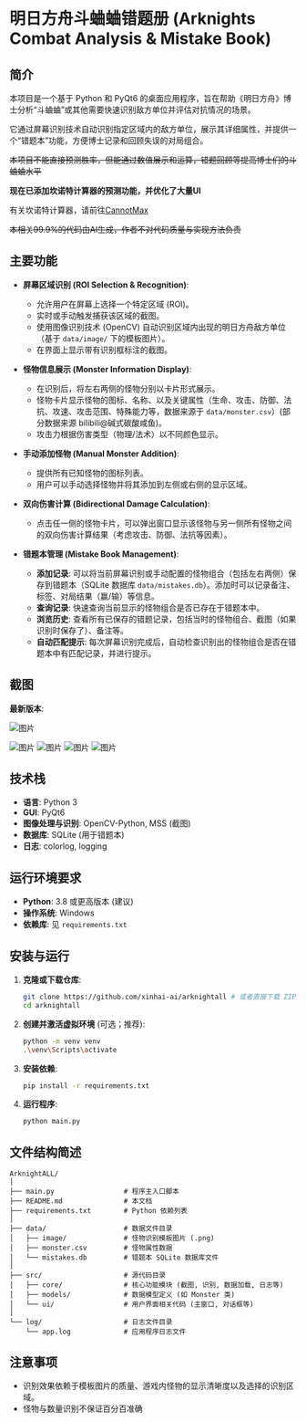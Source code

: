 # 明日方舟斗蛐蛐错题册 (Arknights Combat Analysis & Mistake Book)

## 简介

本项目是一个基于 Python 和 PyQt6 的桌面应用程序，旨在帮助《明日方舟》博士分析“斗蛐蛐”或其他需要快速识别敌方单位并评估对抗情况的场景。

它通过屏幕识别技术自动识别指定区域内的敌方单位，展示其详细属性，并提供一个“错题本”功能，方便博士记录和回顾失误的对局组合。

<del>本项目不能直接预测胜率，但能通过数值展示和运算，错题回顾等提高博士们的斗蛐蛐水平</del>

**现在已添加坎诺特计算器的预测功能，并优化了大量UI**

有关坎诺特计算器，请前往[CannotMax](https://github.com/Ancientea/CannotMax)


<del> 本相关99.9%的代码由AI生成，作者不对代码质量与实现方法负责</del>

## 主要功能

*   **屏幕区域识别 (ROI Selection & Recognition)**:
    *   允许用户在屏幕上选择一个特定区域 (ROI)。
    *   实时或手动触发捕获该区域的截图。
    *   使用图像识别技术 (OpenCV) 自动识别区域内出现的明日方舟敌方单位（基于 `data/image/` 下的模板图片）。
    *   在界面上显示带有识别框标注的截图。

*   **怪物信息展示 (Monster Information Display)**:
    *   在识别后，将左右两侧的怪物分别以卡片形式展示。
    *   怪物卡片显示怪物的图标、名称、以及关键属性（生命、攻击、防御、法抗、攻速、攻击范围、特殊能力等，数据来源于 `data/monster.csv`）(部分数据来源 bilibili@碱式碳酸咸鱼)。
    *   攻击力根据伤害类型（物理/法术）以不同颜色显示。

*   **手动添加怪物 (Manual Monster Addition)**:
    *   提供所有已知怪物的图标列表。
    *   用户可以手动选择怪物并将其添加到左侧或右侧的显示区域。

*   **双向伤害计算 (Bidirectional Damage Calculation)**:
    *   点击任一侧的怪物卡片，可以弹出窗口显示该怪物与另一侧所有怪物之间的双向伤害计算结果（考虑攻击、防御、法抗等因素）。

*   **错题本管理 (Mistake Book Management)**:
    *   **添加记录**: 可以将当前屏幕识别或手动配置的怪物组合（包括左右两侧）保存到错题本（SQLite 数据库 `data/mistakes.db`）。添加时可以记录备注、标签、对局结果（赢/输）等信息。
    *   **查询记录**: 快速查询当前显示的怪物组合是否已存在于错题本中。
    *   **浏览历史**: 查看所有已保存的错题记录，包括当时的怪物组合、截图（如果识别时保存了）、备注等。
    *   **自动匹配提示**: 每次屏幕识别完成后，自动检查识别出的怪物组合是否在错题本中有匹配记录，并进行提示。

## 截图
**最新版本**:

![图片](https://github.com/user-attachments/assets/5d71f580-62b1-4b92-aad1-ace63f1e6964)

![图片](https://github.com/user-attachments/assets/f9b9b9b5-ddd6-4253-bd08-f84f8c8c497d)
![图片](https://github.com/user-attachments/assets/337db46d-b1d8-44f6-b489-e3eb0a7ce84c)
![图片](https://github.com/user-attachments/assets/2bd9e2cf-b217-48c9-abf4-b35459b7b3be)
![图片](https://github.com/user-attachments/assets/1410b333-e3e6-4470-a32a-30b1f5187ddd)


## 技术栈

*   **语言**: Python 3
*   **GUI**: PyQt6
*   **图像处理与识别**: OpenCV-Python, MSS (截图)
*   **数据库**: SQLite (用于错题本)
*   **日志**: colorlog, logging

## 运行环境要求

*   **Python**: 3.8 或更高版本 (建议)
*   **操作系统**: Windows
*   **依赖库**: 见 `requirements.txt`

## 安装与运行
1.  **克隆或下载仓库**:
    ```bash
    git clone https://github.com/xinhai-ai/arknightall # 或者直接下载 ZIP 解压
    cd arknightall
    ```
    
2.  **创建并激活虚拟环境** (可选；推荐):
    ```bash
    python -m venv venv
    .\venv\Scripts\activate
    ```

3.  **安装依赖**:
    ```bash
    pip install -r requirements.txt
    ```

4.  **运行程序**:
    ```bash
    python main.py
    ```

## 文件结构简述

```
ArknightALL/
│
├── main.py                 # 程序主入口脚本
├── README.md               # 本文档
├── requirements.txt        # Python 依赖列表
│
├── data/                   # 数据文件目录
│   ├── image/              # 怪物识别模板图片 (.png)
│   ├── monster.csv         # 怪物属性数据
│   └── mistakes.db         # 错题本 SQLite 数据库文件
│
├── src/                    # 源代码目录
│   ├── core/               # 核心功能模块 (截图, 识别, 数据加载, 日志等)
│   ├── models/             # 数据模型定义 (如 Monster 类)
│   └── ui/                 # 用户界面相关代码 (主窗口, 对话框等)
│
└── log/                    # 日志文件目录
    └── app.log             # 应用程序日志文件
```

## 注意事项

*   识别效果依赖于模板图片的质量、游戏内怪物的显示清晰度以及选择的识别区域。
*   怪物与数量识别不保证百分百准确

